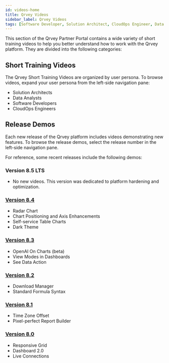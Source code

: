 ```yaml
---
id: videos-home
title: Qrvey Videos
sidebar_label: Qrvey Videos
tags: [Software Developer, Solution Architect, CloudOps Engineer, Data Analyst]
---
```


This section of the Qrvey Partner Portal contains a wide variety of short training videos to help you better understand how to work with the Qrvey platform. They are divided into the following categories: 

## Short Training Videos
The Qrvey Short Training Videos are organized by user persona. To browse videos, expand your user persona from the left-side navigation pane:
* Solution Architects
* Data Analysts
* Software Developers
* CloudOps Engineers

## Release Demos
Each new release of the Qrvey platform includes videos demonstrating new features. To browse the release demos, select the release number in the left-side navigation pane. 

For reference, some recent releases include the following demos:

### Version 8.5 LTS
* No new videos. This version was dedicated to platform hardening and optimization.

### [Version 8.4](./release/version-8.4.md)
* Radar Chart
* Chart Positioning and Axis Enhancements
* Self-service Table Charts
* Dark Theme

### [Version 8.3](./release/version-8.3.md)
* OpenAI On Charts (beta)
* View Modes in Dashboards
* See Data Action

### [Version 8.2](./release/version-8.2.md)
* Download Manager
* Standard Formula Syntax

### [Version 8.1](./release/version-8.1.md)
* Time Zone Offset
* Pixel-perfect Report Builder

### [Version 8.0](./release/version-8.0.md)
* Responsive Grid
* Dashboard 2.0
* Live Connections